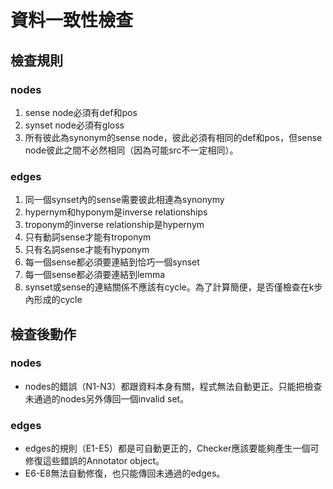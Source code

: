 # 資料一致性檢查

## 檢查規則

### nodes
1. sense node必須有def和pos
2. synset node必須有gloss
3. 所有彼此為synonym的sense node，彼此必須有相同的def和pos，但sense node彼此之間不必然相同（因為可能src不一定相同）。


### edges
1. 同一個synset內的sense需要彼此相連為synonymy
2. hypernym和hyponym是inverse relationships
3. troponym的inverse relationship是hypernym
4. 只有動詞sense才能有troponym
5. 只有名詞sense才能有hyponym
6. 每一個sense都必須要連結到恰巧一個synset
7. 每一個sense都必須要連結到lemma
8. synset或sense的連結關係不應該有cycle。為了計算簡便，是否僅檢查在k步內形成的cycle

## 檢查後動作

### nodes
* nodes的錯誤（N1-N3）都跟資料本身有關，程式無法自動更正。只能把檢查未通過的nodes另外傳回一個invalid set。

### edges
* edges的規則（E1-E5）都是可自動更正的，Checker應該要能夠產生一個可修復這些錯誤的Annotator object。
* E6-E8無法自動修復，也只能傳回未通過的edges。
